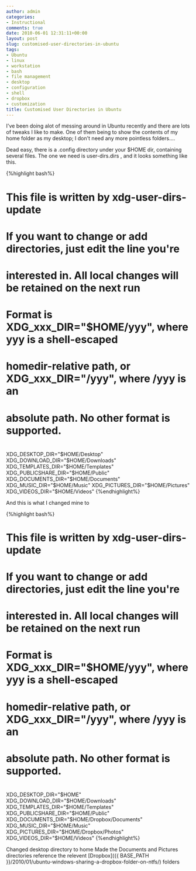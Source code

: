 ```yaml
---
author: admin
categories:
- Instructional
comments: true
date: 2010-06-01 12:31:11+00:00
layout: post
slug: customised-user-directories-in-ubuntu
tags:
- Ubuntu
- linux
- workstation
- bash
- file management
- desktop
- configuration
- shell
- dropbox
- customization
title: Customised User Directories in Ubuntu
---
```



I've been doing alot of messing around in Ubuntu recently and there are lots of tweaks I like to make. One of them being to show the contents of my home folder as my desktop; I don't need any more pointless folders....

Dead easy, there is a .config directory under your $HOME dir, containing several files. The one we need is user-dirs.dirs , and it looks something like this.

{%highlight bash%}
# This file is written by xdg-user-dirs-update
# If you want to change or add directories, just edit the line you're
# interested in. All local changes will be retained on the next run
# Format is XDG_xxx_DIR="$HOME/yyy", where yyy is a shell-escaped
# homedir-relative path, or XDG_xxx_DIR="/yyy", where /yyy is an
# absolute path. No other format is supported.
#
XDG_DESKTOP_DIR="$HOME/Desktop"
XDG_DOWNLOAD_DIR="$HOME/Downloads"
XDG_TEMPLATES_DIR="$HOME/Templates"
XDG_PUBLICSHARE_DIR="$HOME/Public"
XDG_DOCUMENTS_DIR="$HOME/Documents"
XDG_MUSIC_DIR="$HOME/Music"
XDG_PICTURES_DIR="$HOME/Pictures"
XDG_VIDEOS_DIR="$HOME/Videos"
{%endhighlight%}

And this is what I changed mine to

{%highlight bash%}
# This file is written by xdg-user-dirs-update
# If you want to change or add directories, just edit the line you're
# interested in. All local changes will be retained on the next run
# Format is XDG_xxx_DIR="$HOME/yyy", where yyy is a shell-escaped
# homedir-relative path, or XDG_xxx_DIR="/yyy", where /yyy is an
# absolute path. No other format is supported.
#
XDG_DESKTOP_DIR="$HOME"
XDG_DOWNLOAD_DIR="$HOME/Downloads"
XDG_TEMPLATES_DIR="$HOME/Templates"
XDG_PUBLICSHARE_DIR="$HOME/Public"
XDG_DOCUMENTS_DIR="$HOME/Dropbox/Documents"
XDG_MUSIC_DIR="$HOME/Music"
XDG_PICTURES_DIR="$HOME/Dropbox/Photos"
XDG_VIDEOS_DIR="$HOME/Videos"
{%endhighlight%}

Changed desktop directory to home
Made the Documents and Pictures directories reference the relevent [Dropbox]({{ BASE_PATH }}/2010/01/ubuntu-windows-sharing-a-dropbox-folder-on-ntfs/) folders

